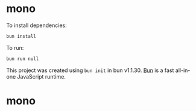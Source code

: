 # mono

To install dependencies:

```bash
bun install
```

To run:

```bash
bun run null
```

This project was created using `bun init` in bun v1.1.30. [Bun](https://bun.sh) is a fast all-in-one JavaScript runtime.
# mono
